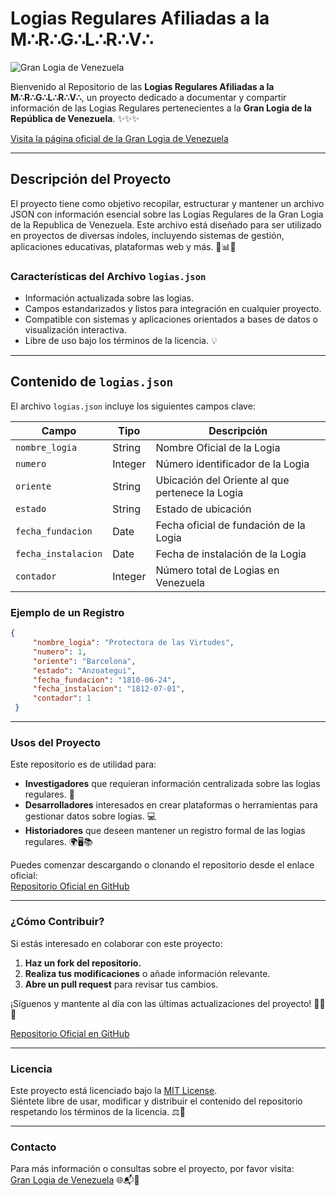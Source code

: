 # Logias Regulares Afiliadas a la M∴R∴G∴L∴R∴V∴

![Gran Logia de Venezuela](https://www.granlogiadevenezuela.com/master/masonic/assets/img/theme/logob_yellow.png)

Bienvenido al Repositorio de las **Logias Regulares Afiliadas a la M∴R∴G∴L∴R∴V∴**, un proyecto dedicado a documentar y compartir información de las Logias Regulares pertenecientes a la **Gran Logia de la República de Venezuela**. ✨✨✨

[Visita la página oficial de la Gran Logia de Venezuela](https://www.granlogiadevenezuela.com/master/masonic/?utm_source=github&utm_medium=referral&utm_campaign=logias_repo)

---


## Descripción del Proyecto
El proyecto tiene como objetivo recopilar, estructurar y mantener un archivo JSON con información esencial sobre las Logias Regulares de la Gran Logia de la Republica de Venezuela. Este archivo está diseñado para ser utilizado en proyectos de diversas índoles, incluyendo sistemas de gestión, aplicaciones educativas, plataformas web y más. 📜📊📁


### Características del Archivo `logias.json`
- Información actualizada sobre las logias.
- Campos estandarizados y listos para integración en cualquier proyecto.
- Compatible con sistemas y aplicaciones orientados a bases de datos o visualización interactiva.
- Libre de uso bajo los términos de la licencia. 💡

---

## Contenido de `logias.json`
El archivo `logias.json` incluye los siguientes campos clave:

| Campo                | Tipo       | Descripción                                                                 |
|----------------------|------------|------------------------------------------------------------------------------|
| `nombre_logia`       | String     | Nombre Oficial de la Logia                                                  |
| `numero`             | Integer    | Número identificador de la Logia                                            |
| `oriente`            | String     | Ubicación del Oriente al que pertenece la Logia                             |
| `estado`             | String     | Estado de ubicación                                                         |
| `fecha_fundacion`    | Date       | Fecha oficial de fundación de la Logia                                      |
| `fecha_instalacion`  | Date       | Fecha de instalación de la Logia                                            |
| `contador`           | Integer    | Número total de Logias en Venezuela                                                 |

### Ejemplo de un Registro


    
   ```json
 {
        "nombre_logia": "Protectora de las Virtudes",
        "numero": 1,
        "oriente": "Barcelona",
        "estado": "Anzoategui",
        "fecha_fundacion": "1810-06-24",
        "fecha_instalacion": "1812-07-01",
        "contador": 1
    }
```

---
### Usos del Proyecto

Este repositorio es de utilidad para:

- **Investigadores** que requieran información centralizada sobre las logias regulares. 🌟  
- **Desarrolladores** interesados en crear plataformas o herramientas para gestionar datos sobre logias. 💻  
- **Historiadores** que deseen mantener un registro formal de las logias regulares. 🌍🖥️📚  

Puedes comenzar descargando o clonando el repositorio desde el enlace oficial:  
[Repositorio Oficial en GitHub](https://github.com/hackhit/logias)

---

### ¿Cómo Contribuir?  
Si estás interesado en colaborar con este proyecto:  

1. **Haz un fork del repositorio.**  
2. **Realiza tus modificaciones** o añade información relevante.  
3. **Abre un pull request** para revisar tus cambios.  

¡Síguenos y mantente al día con las últimas actualizaciones del proyecto! 🔄✨🔔

[Repositorio Oficial en GitHub](https://github.com/hackhit/logias)

---

### Licencia  

Este proyecto está licenciado bajo la [MIT License](LICENSE).  
Siéntete libre de usar, modificar y distribuir el contenido del repositorio respetando los términos de la licencia. ⚖️📝  

---

### Contacto  

Para más información o consultas sobre el proyecto, por favor visita:  
[Gran Logia de Venezuela](https://www.granlogiadevenezuela.com/master/masonic/?utm_source=github&utm_medium=referral&utm_campaign=logias_repo) 🌐📬🙏  

